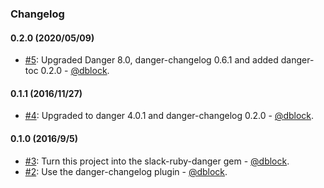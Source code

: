 ### Changelog

#### 0.2.0 (2020/05/09)

* [#5](https://github.com/slack-ruby/danger/pull/5): Upgraded Danger 8.0, danger-changelog 0.6.1 and added danger-toc 0.2.0 - [@dblock](https://github.com/dblock).

#### 0.1.1 (2016/11/27)

* [#4](https://github.com/slack-ruby/danger/pull/4): Upgraded to danger 4.0.1 and danger-changelog 0.2.0 - [@dblock](https://github.com/dblock).

#### 0.1.0 (2016/9/5)

* [#3](https://github.com/slack-ruby/danger/pull/3): Turn this project into the slack-ruby-danger gem - [@dblock](https://github.com/dblock).
* [#2](https://github.com/slack-ruby/danger/pull/2): Use the danger-changelog plugin - [@dblock](https://github.com/dblock).
